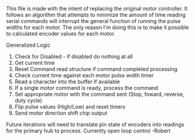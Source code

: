 This file is made with the intent of replacing the original motor controller. It follows an algorithm that attempts to minimize the amount of time reading serial commands will interrupt the general function of running the pulse widths for each motor. The only reason I'm doing this is to make it possible to calculated encoder values for each motor.

Generalized Logic
1) Check for Disabled - if disabled do nothing at all
2) Get current time
3) Reset Command read structure if command completed processing
4) Check current time against each motor pulse width timer
5) Read a character into the buffer if available
6) If a single motor command is ready, process the command
7) Set appropriate motor with the command sent (Stop, foward, reverse, duty cycle)
8) Flip pulse values (High/Low) and reset timers
9) Send motor direction shift chip output

Future iterations will need to translate pin state of encoders into readings for the primary hub to process. Currently open loop control
-Robert
